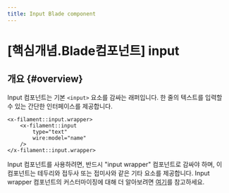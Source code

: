 ```yaml
---
title: Input Blade component
---
```

# [핵심개념.Blade컴포넌트] input
## 개요 {#overview}

Input 컴포넌트는 기본 `<input>` 요소를 감싸는 래퍼입니다. 한 줄의 텍스트를 입력할 수 있는 간단한 인터페이스를 제공합니다.

```blade
<x-filament::input.wrapper>
    <x-filament::input
        type="text"
        wire:model="name"
    />
</x-filament::input.wrapper>
```

Input 컴포넌트를 사용하려면, 반드시 "input wrapper" 컴포넌트로 감싸야 하며, 이 컴포넌트는 테두리와 접두사 또는 접미사와 같은 기타 요소를 제공합니다. Input wrapper 컴포넌트의 커스터마이징에 대해 더 알아보려면 [여기](input-wrapper)를 참고하세요.
